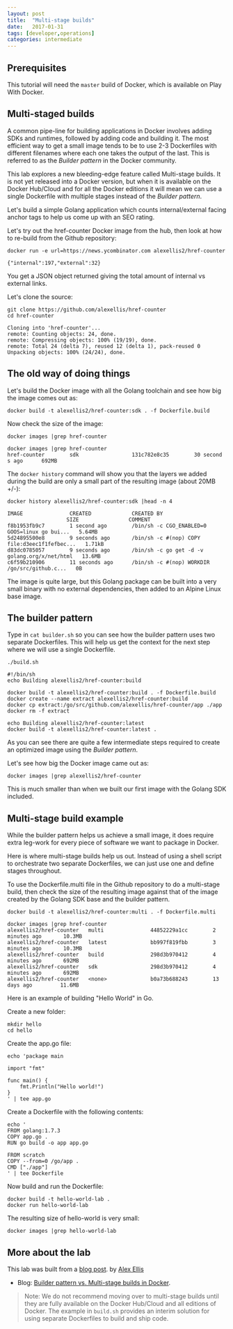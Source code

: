 ```yaml
---
layout: post
title:  "Multi-stage builds"
date:   2017-01-31
tags: [developer,operations]
categories: intermediate
---
```

## Prerequisites
This tutorial will need the `master` build of Docker, which is available on Play With Docker. 

## Multi-staged builds

A common pipe-line for building applications in Docker involves adding SDKs and runtimes, followed by adding code and building it. The most efficient way to get a small image tends to be to use 2-3 Dockerfiles with different filenames where each one takes the output of the last. This is referred to as the *Builder pattern* in the Docker community.

This lab explores a new bleeding-edge feature called Multi-stage builds. It is not yet released into a Docker version, but when it is available on the Docker Hub/Cloud and for all the Docker editions it will mean we can use a single Dockerfile with multiple stages instead of the *Builder pattern*.

Let's build a simple Golang application which counts internal/external facing anchor tags to help us come up with an SEO rating.

Let's try out the href-counter Docker image from the hub, then look at how to re-build from the Github repository:

```.term1
docker run -e url=https://news.ycombinator.com alexellis2/href-counter
```
```
{"internal":197,"external":32}
```

You get a JSON object returned giving the total amount of internal vs external links.

Let's clone the source:

```.term1
git clone https://github.com/alexellis/href-counter
cd href-counter
```
```
Cloning into 'href-counter'...
remote: Counting objects: 24, done.
remote: Compressing objects: 100% (19/19), done.
remote: Total 24 (delta 7), reused 12 (delta 1), pack-reused 0
Unpacking objects: 100% (24/24), done.
```

## The old way of doing things

Let's build the Docker image with all the Golang toolchain and see how big the image comes out as:

```.term1
docker build -t alexellis2/href-counter:sdk . -f Dockerfile.build
```

Now check the size of the image:

```.term1
docker images |grep href-counter
```
```
docker images |grep href-counter
href-counter        sdk                 131c782e8c35        30 second
s ago      692MB
```

The `docker history` command will show you that the layers we added during the build are only a small part of the resulting image (about 20MB +/-):

```.term1
docker history alexellis2/href-counter:sdk |head -n 4
```
```
IMAGE               CREATED             CREATED BY
                   SIZE                COMMENT
f8b1953fb9c7        1 second ago        /bin/sh -c CGO_ENABLED=0 GOOS=linux go bui...   5.64MB
5d24895500e8        9 seconds ago       /bin/sh -c #(nop) COPY file:d3eec1f1fefbec...   1.71kB
d83dc0785057        9 seconds ago       /bin/sh -c go get -d -v golang.org/x/net/html   13.6MB
c6f59b210906        11 seconds ago      /bin/sh -c #(nop) WORKDIR /go/src/github.c...   0B
```

The image is quite large, but this Golang package can be built into a very small binary with no external dependencies, then added to an Alpine Linux base image.

## The builder pattern

Type in `cat builder.sh` so you can see how the builder pattern uses two separate Dockerfiles. This will help us get the context for the next step where we will use a single Dockerfile.

```.term1
./build.sh
```
```
#!/bin/sh
echo Building alexellis2/href-counter:build

docker build -t alexellis2/href-counter:build . -f Dockerfile.build
docker create --name extract alexellis2/href-counter:build
docker cp extract:/go/src/github.com/alexellis/href-counter/app ./app
docker rm -f extract

echo Building alexellis2/href-counter:latest
docker build -t alexellis2/href-counter:latest .
```

As you can see there are quite a few intermediate steps required to create an optimized image using the *Builder pattern*.

Let's see how big the Docker image came out as:

```.term1
docker images |grep alexellis2/href-counter
```

This is much smaller than when we built our first image with the Golang SDK included.

## Multi-stage build example

While the builder pattern helps us achieve a small image, it does require extra leg-work for every piece of software we want to package in Docker.

Here is where multi-stage builds help us out. Instead of using a shell script to orchestrate two separate Dockerfiles, we can just use one and define stages throughout.

To use the Dockerfile.multi file in the Github repository to do a multi-stage build, then check the size of the resulting image against that of the image created by the Golang SDK base and the builder pattern.

```.term1
docker build -t alexellis2/href-counter:multi . -f Dockerfile.multi
```
```
docker images |grep href-counter
alexellis2/href-counter   multi               44852229a1cc        2 minutes ago       10.3MB
alexellis2/href-counter   latest              bb997f819fbb        3 minutes ago       10.3MB
alexellis2/href-counter   build               298d3b970412        4 minutes ago       692MB
alexellis2/href-counter   sdk                 298d3b970412        4 minutes ago       692MB
alexellis2/href-counter   <none>              b0a73b688243        13 days ago         11.6MB
```

Here is an example of building "Hello World" in Go.

Create a new folder:
```.term1
mkdir hello
cd hello
```

Create the app.go file:

```.term1
echo 'package main

import "fmt"

func main() {
    fmt.Println("Hello world!")
}
' | tee app.go
```

Create a Dockerfile with the following contents:

```.term1
echo '
FROM golang:1.7.3
COPY app.go .
RUN go build -o app app.go

FROM scratch
COPY --from=0 /go/app .
CMD ["./app"]
' | tee Dockerfile
```

Now build and run the Dockerfile:

```.term1
docker build -t hello-world-lab .
docker run hello-world-lab
```

The resulting size of hello-world is very small:

```.term1
docker images |grep hello-world-lab
```

## More about the lab

This lab was built from a [blog post](http://blog.alexellis.io/mutli-stage-docker-builds/). by [Alex Ellis](https://twitter.com/alexellisuk)

* Blog: [Builder pattern vs. Multi-stage builds in Docker](http://blog.alexellis.io/mutli-stage-docker-builds/).

> Note: We do not recommend moving over to multi-stage builds until they are fully available on the Docker Hub/Cloud and all editions of Docker. The example in `build.sh` provides an interim solution for using separate Dockerfiles to build and ship code.
